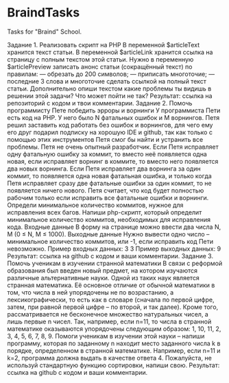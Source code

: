 # BraindTasks
Tasks for "Braind" School.

Задание 1. Реализовать скрипт на PHP
В переменной $articleText хранится текст статьи. В переменной $articleLink хранится ссылка на страницу с полным текстом этой статьи.
Нужно в переменную $articlePreview записать анонс статьи (сокращённый текст) по правилам:
— обрезать до 200 символов;
— приписать многоточие;
— последние 3 слова и многоточие сделать ссылкой на полный текст статьи.
Дополнительно опиши текстом какие проблемы ты видишь в решении этой задачи? Что может пойти не так?
Результат: ссылка на репозиторий с кодом и твои комментарии.
Задание 2. Помочь программисту Пете победить эрроры и ворнинги
У программиста Пети есть код на PHP. У него было N фатальных ошибок и M ворнингов. Петя решил заставить код работать без ошибок и ворнингов, для чего ему его друг подарил подписку на хорошую IDE и github, так как только с помощью этих инструментов Петя смог бы найти и устранить все проблемы. Петя не очень опытный разработчик. Если Петя исправляет одну фатальную ошибку за коммит, то вместо неё появляется одна новая, если исправляет ворнинг в коммите, то вместо него появляется два новых ворнинга. Если Петя исправляет два ворнинга за один коммит, то появляется одна новая фатальная ошибка, и только когда Петя исправляет сразу две фатальные ошибки за один коммит, то не появляется ничего нового. Петя считает, что код будет полностью рабочим только если исправить все фатальные ошибки и ворнинги.
Определи минимальное количество коммитов, нужное для исправления всех багов. Напиши php-скрипт, который определит минимальное количество коммитов, необходимых для исправления кода.
Входные данные
В форму на странице можно ввести два числа N, M (0 ≤ N, M ≤ 1000).
Выходные данные
Нужно вывести одно число – минимальное количество коммитов, или -1, если исправить код Пети невозможно.
Пример входных данных:
3 3
Пример выходных данных:
9
Результат: ссылка на github с кодом и ваши комментарии.
Задание 3. Помочь ученикам в изучении странной математики
В связи с реформой образования был введен новый предмет, на котором изучаются различные альтернативные науки. Одной из таких наук является странная математика. Её основное отличие от обычной математики в том, что числа в ней упорядочены не по возрастанию, а лексикографически, то есть как в словаре (сначала по первой цифре, затем, при равной первой цифре – по второй, и так далее). Кроме того, рассматривается не бесконечное множество натуральных чисел, а лишь первые n чисел. Так, например, если n=11, то числа в странной математике оказываются упорядочены следующим образом: 1, 10, 11, 2, 3, 4, 5, 6, 7, 8, 9.
Помоги ученикам в изучении этой науки – напиши программу, которая по заданному n находит место заданного числа k в порядке, определенном в странной математике. Например, если n=11 и k=2, программа должна выдать в качестве ответа 4.
Пожалуйста, не используй стандартную функцию сортировки, напиши свою.
Результат: ссылка на github с кодом и ваши комментарии.
